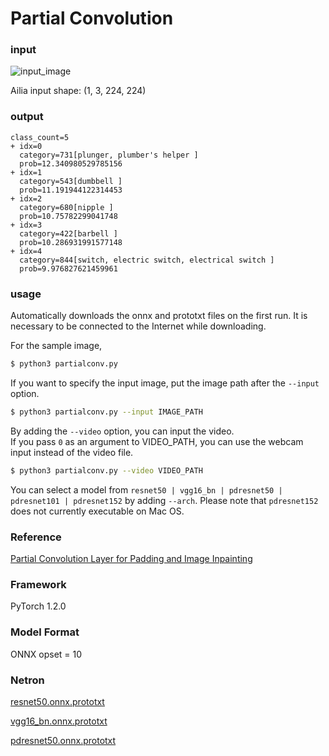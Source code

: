 # Partial Convolution

### input
![input_image](https://github.com/sngyo/ailia-models/blob/master/partialconv/test_5735.JPEG)

Ailia input shape: (1, 3, 224, 224)  


### output
```
class_count=5
+ idx=0
  category=731[plunger, plumber's helper ]
  prob=12.340980529785156
+ idx=1
  category=543[dumbbell ]
  prob=11.191944122314453
+ idx=2
  category=680[nipple ]
  prob=10.75782299041748
+ idx=3
  category=422[barbell ]
  prob=10.286931991577148
+ idx=4
  category=844[switch, electric switch, electrical switch ]
  prob=9.976827621459961
```

### usage
Automatically downloads the onnx and prototxt files on the first run.
It is necessary to be connected to the Internet while downloading.

For the sample image,
``` bash
$ python3 partialconv.py
```

If you want to specify the input image, put the image path after the `--input` option.  
```bash
$ python3 partialconv.py --input IMAGE_PATH
```

By adding the `--video` option, you can input the video.   
If you pass `0` as an argument to VIDEO_PATH, you can use the webcam input instead of the video file.
```bash
$ python3 partialconv.py --video VIDEO_PATH
```

You can select a model from `resnet50 | vgg16_bn | pdresnet50 | pdresnet101 | pdresnet152` by adding `--arch`.
Please note that `pdresnet152` does not currently executable on Mac OS.

### Reference
[Partial Convolution Layer for Padding and Image Inpainting](https://github.com/NVIDIA/partialconv)

### Framework

PyTorch 1.2.0

### Model Format
ONNX opset = 10 

### Netron

[resnet50.onnx.prototxt](https://lutzroeder.github.io/netron/?url=https://storage.googleapis.com/ailia-models/partialconv/resnet50.onnx.prototxt)

[vgg16_bn.onnx.prototxt](https://lutzroeder.github.io/netron/?url=https://storage.googleapis.com/ailia-models/partialconv/vgg16_bn.onnx.prototxt)

[pdresnet50.onnx.prototxt](https://lutzroeder.github.io/netron/?url=https://storage.googleapis.com/ailia-models/partialconv/pdresnet50.onnx.prototxt)
